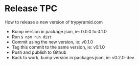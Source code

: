 # Release TPC

How to release a new version of trypyramid.com

- Bump version in package.json, ie: 0.0.0 to 0.1.0
- Run ```$ npm run dist```
- Commit using the new version, ie: v0.1.0
- Tag this commit to the same version, ie: v0.1.0
- Push and publish to Github
- Back to work, bump version in packages.json, ie: v0.2.0-dev
